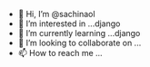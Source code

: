 - 👋 Hi, I’m @sachinaol
- 👀 I’m interested in ...django
- 🌱 I’m currently learning ...django
- 💞️ I’m looking to collaborate on ...
- 📫 How to reach me ...

<!---
sachinaol/sachinaol is a ✨ special ✨ repository because its `README.md` (this file) appears on your GitHub profile.
You can click the Preview link to take a look at your changes.
--->
